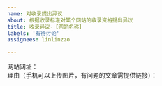 ```yaml
---
name: 对收录提出异议
about: 根据收录标准对某个网站的收录资格提出异议
title: 收录异议-【网站名称】
labels: '有待讨论'
assignees: linlinzzo

---
```


网站网址：     
理由（手机可以上传图片，有问题的文章需提供链接）：        
